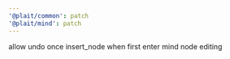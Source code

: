 ```yaml
---
'@plait/common': patch
'@plait/mind': patch
---
```


allow undo once insert_node when first enter mind node editing
